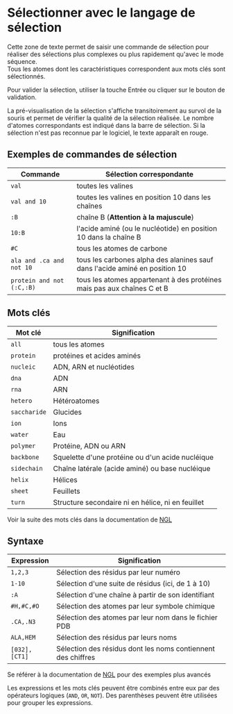 # Sélectionner avec le langage de sélection
Cette zone de texte permet de saisir une commande de sélection pour réaliser des sélections plus complexes ou plus rapidement qu'avec le mode séquence.  
Tous les atomes dont les caractéristiques correspondent aux mots clés sont sélectionnés.

Pour valider la sélection, utiliser la touche Entrée ou cliquer sur le bouton de validation.  

La pré-visualisation de la sélection s'affiche transitoirement au survol de la souris et permet de vérifier la qualité de la sélection réalisée. Le nombre d'atomes correspondants est indiqué dans la barre de sélection. Si la sélection n'est pas reconnue par le logiciel, le texte apparaît en rouge.

## Exemples de commandes de sélection
| Commande | Sélection correspondante |
|----------|--------------------------|
|`val`     | toutes les valines       |
|`val and 10`| toutes les valines en position 10 dans les chaînes  
|`:B`      | chaîne B (**Attention à la majuscule**)
|`10:B`    | l'acide aminé (ou le nucléotide) en position 10 dans la chaîne B
|`#C`      | tous les atomes de carbone
|`ala and .ca and not 10`  | tous les carbones alpha des alanines sauf dans l'acide aminé en position 10
|`protein and not (:C,:B)`| tous les atomes appartenant à des protéines mais pas aux chaînes C et B

## Mots clés
| Mot clé   | Signification
|-----------|------
|`all`      | tous les atomes
|`protein`  | protéines et acides aminés
|`nucleic`  | ADN, ARN et nucléotides
|`dna`      | ADN
|`rna`      | ARN
|`hetero`   | Hétéroatomes
|`saccharide`| Glucides
|`ion`      | Ions
|`water`    | Eau
|`polymer`  | Protéine, ADN ou ARN
|`backbone` | Squelette d'une protéine  ou d'un acide nucléique
|`sidechain`| Chaîne latérale (acide aminé) ou base nucléique
|`helix`    | Hélices
|`sheet`    | Feuillets
|`turn`     | Structure secondaire ni en hélice, ni en feuillet
Voir la suite des mots clés dans la documentation de [NGL](http://arose.github.io/ngl/api/tutorial-selection-language.html)

## Syntaxe
|Expression     | Signification
|---------------|---------------
|`1,2,3`        | Sélection des résidus par leur numéro
|`1-10`         | Sélection d'une suite de résidus (ici, de 1 à 10)
|`:A`           | Sélection d'une chaîne à partir de son identifiant
|`#H,#C,#O`     | Sélection des atomes par leur symbole chimique
|`.CA,.N3`      | Sélection des atomes par leur nom dans le fichier PDB
|`ALA,HEM`      | Sélection des résidus par leurs noms
|`[032],[CT1]`  | Sélection des résidus dont les noms contiennent des chiffres
Se référer à la documentation de [NGL](http://arose.github.io/ngl/api/tutorial-selection-language.html) pour des exemples plus avancés

Les expressions et les mots clés peuvent être combinés entre eux par des opérateurs logiques (`AND`, `OR`, `NOT`). Des parenthèses peuvent être utilisées pour grouper les expressions.
